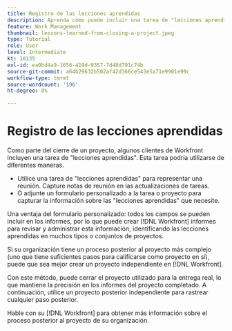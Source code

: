 ```yaml
---
title: Registro de las lecciones aprendidas
description: Aprenda cómo puede incluir una tarea de "lecciones aprendidas" para identificar qué fue bien y qué puede mejorar la próxima vez.
feature: Work Management
thumbnail: lessons-learned-from-closing-a-project.jpeg
type: Tutorial
role: User
level: Intermediate
kt: 10135
exl-id: ea0bd4a9-1656-419d-9357-7d48d791c74b
source-git-commit: a64b29632b502af42d366ce543e5a71e9901e99c
workflow-type: tm+mt
source-wordcount: '196'
ht-degree: 0%

---
```


# Registro de las lecciones aprendidas

Como parte del cierre de un proyecto, algunos clientes de Workfront incluyen una tarea de &quot;lecciones aprendidas&quot;. Esta tarea podría utilizarse de diferentes maneras.

* Utilice una tarea de &quot;lecciones aprendidas&quot; para representar una reunión. Capture notas de reunión en las actualizaciones de tareas.
* O adjunte un formulario personalizado a la tarea o proyecto para capturar la información sobre las &quot;lecciones aprendidas&quot; que necesite.

Una ventaja del formulario personalizado: todos los campos se pueden incluir en los informes, por lo que puede crear [!DNL Workfront] informes para revisar y administrar esta información, identificando las lecciones aprendidas en muchos tipos o conjuntos de proyectos.

Si su organización tiene un proceso posterior al proyecto más complejo (uno que tiene suficientes pasos para calificarse como proyecto en sí), puede que sea mejor crear un proyecto independiente en [!DNL Workfront].

Con este método, puede cerrar el proyecto utilizado para la entrega real, lo que mantiene la precisión en los informes del proyecto completado. A continuación, utilice un proyecto posterior independiente para rastrear cualquier paso posterior.

Hable con su [!DNL Workfront] para obtener más información sobre el proceso posterior al proyecto de su organización.

